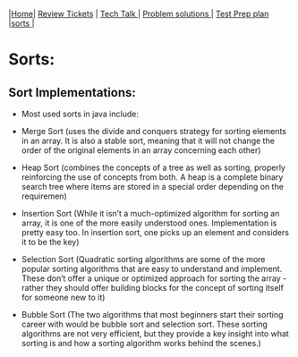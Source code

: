 |[Home](.)| [Review Tickets](../reviewtickets) | [Tech Talk ](../techtalknotes)| [Problem solutions ](../problemsolutions)| [Test Prep plan ](../testprepplan)|[sorts ](.)|
# Sorts:
Sort Implementations:
--
- Most used sorts in java include:
- Merge Sort (uses the divide and conquers strategy for sorting elements in an array. It is also a stable sort, meaning that it will not change the order of the original elements in an array concerning each other)
  
- Heap Sort (combines the concepts of a tree as well as sorting, properly reinforcing the use of concepts from both. A heap is a complete binary search tree where items are stored in a special order depending on the requiremen)
  
- Insertion Sort (While it isn’t a much-optimized algorithm for sorting an array, it is one of the more easily understood ones. Implementation is pretty easy too. In insertion sort, one picks up an element and considers it to be the key)
  
- Selection Sort (Quadratic sorting algorithms are some of the more popular sorting algorithms that are easy to understand and implement. These don’t offer a unique or optimized approach for sorting the array - rather they should offer building blocks for the concept of sorting itself for someone new to it)
  
- Bubble Sort (The two algorithms that most beginners start their sorting career with would be bubble sort and selection sort. These sorting algorithms are not very efficient, but they provide a key insight into what sorting is and how a sorting algorithm works behind the scenes.)